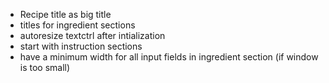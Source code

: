 - Recipe title as big title
- titles for ingredient sections
- autoresize textctrl after intialization
- start with instruction sections
- have a minimum width for all input fields in ingredient section (if window is too small)
